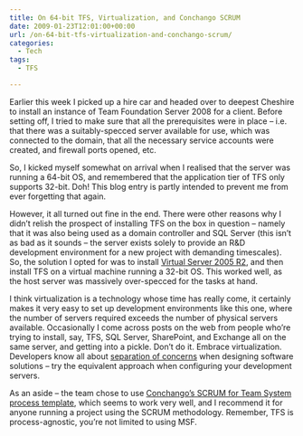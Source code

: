 ```yaml
---
title: On 64-bit TFS, Virtualization, and Conchango SCRUM
date: 2009-01-23T12:01:00+00:00
url: /on-64-bit-tfs-virtualization-and-conchango-scrum/
categories:
  - Tech
tags:
  - TFS

---
```


Earlier this week I picked up a hire car and headed over to deepest Cheshire to install an instance of Team Foundation Server 2008 for a client. Before setting off, I tried to make sure that all the prerequisites were in place – i.e. that there was a suitably-specced server available for use, which was connected to the domain, that all the necessary service accounts were created, and firewall ports opened, etc.

So, I kicked myself somewhat on arrival when I realised that the server was running a 64-bit OS, and remembered that the application tier of TFS only supports 32-bit. Doh! This blog entry is partly intended to prevent me from ever forgetting that again.

However, it all turned out fine in the end. There were other reasons why I didn’t relish the prospect of installing TFS on the box in question – namely that it was also being used as a domain controller and SQL Server (this isn’t as bad as it sounds – the server exists solely to provide an R&D development environment for a new project with demanding timescales). So, the solution I opted for was to install [Virtual Server 2005 R2][1], and then install TFS on a virtual machine running a 32-bit OS. This worked well, as the host server was massively over-specced for the tasks at hand.

I think virtualization is a technology whose time has really come, it certainly makes it very easy to set up development environments like this one, where the number of servers required exceeds the number of physical servers available. Occasionally I come across posts on the web from people who’re trying to install, say, TFS, SQL Server, SharePoint, and Exchange all on the same server, and getting into a pickle. Don’t do it. Embrace virtualization. Developers know all about [separation of concerns][2] when designing software solutions – try the equivalent approach when configuring your development servers.

As an aside – the team chose to use [Conchango’s SCRUM for Team System process template][3], which seems to work very well, and I recommend it for anyone running a project using the SCRUM methodology. Remember, TFS is process-agnostic, you’re not limited to using MSF.

 [1]: http://www.microsoft.com/windowsserversystem/virtualserver/
 [2]: http://en.wikipedia.org/wiki/Separation_of_concerns
 [3]: http://scrumforteamsystem.com/en/default.aspx